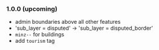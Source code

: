 ### 1.0.0 (upcoming)
* admin boundaries above all other features
* 'sub_layer = disputed' -> 'sub_layer = disputed_border'
* `minz--` for buildings
* add `tourism` tag
